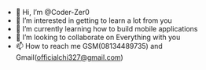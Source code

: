 - 👋 Hi, I’m @Coder-Zer0
- 👀 I’m interested in getting to learn a lot from you
- 🌱 I’m currently learning how to build mobile applications
- 💞️ I’m looking to collaborate on Everything with you
- 📫 How to reach me GSM(08134489735) and Gmail(officialchi327@gmail.com)

<!---
Coder-Zer0/Coder-Zer0 is a ✨ special ✨ repository because its `README.md` (this file) appears on your GitHub profile.
You can click the Preview link to take a look at your changes.
--->
